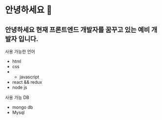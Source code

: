 # 안녕하세요 👋

## 안녕하세요 현재 프론트엔드 개발자를 꿈꾸고 있는 예비 개발자 입니다.

사용 가능한 언어 
- html 
- css
- - javascript
- react && redux
- node js 

사용 가능 DB
- mongo db
- Mysql



